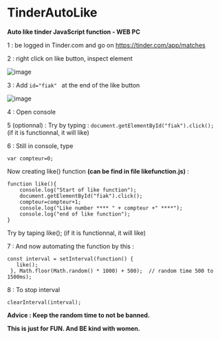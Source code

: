 # TinderAutoLike
**Auto like tinder JavaScript function - WEB PC**


1 : be logged in Tinder.com and go on https://tinder.com/app/matches

2 : right click on like button, inspect element

![image](https://user-images.githubusercontent.com/18121247/117440689-ac5f0280-af34-11eb-828a-aed63c1e5a57.png)

3 : Add ```id="fiak" ``` at the end of the like button

![image](https://user-images.githubusercontent.com/18121247/117440748-c39df000-af34-11eb-97e0-1cb630399f42.png)

4 : Open console

5 (optionnal) : Try by typing : 
```document.getElementById("fiak").click(); ```
(if it is functionnal, it will like)

6 : Still in console, type 
```
var compteur=0;
```

Now creating like() function **(can be find in file likefunction.js)** :
```
function like(){
    console.log("Start of like function");
    document.getElementById("fiak").click();
    compteur=compteur+1;
    console.log("Like number **** " + compteur +" ****");
    console.log("end of like function");
}
```

Try by taping like(); (if it is functionnal, it will like)

7 : And now automating the function by this :
```
const interval = setInterval(function() {
   like();
 }, Math.floor(Math.random() * 1000) + 500);  // random time 500 to 1500ms);
```

8 : To stop interval
```
clearInterval(interval);
```
**Advice : Keep the random time to not be banned.**

**This is just for FUN. And BE kind with women.**

